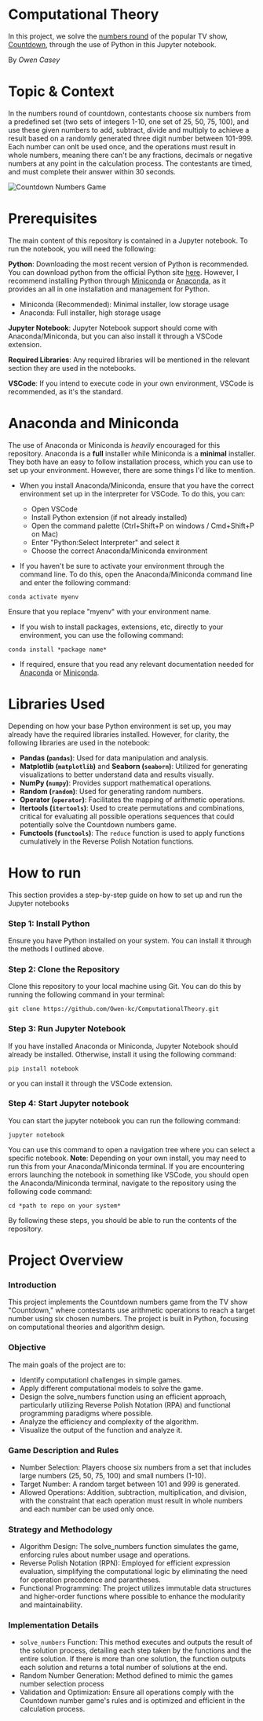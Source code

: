 # Computational Theory

In this project, we solve the [numbers round](https://en.wikipedia.org/wiki/Countdown_(game_show)#Numbers_Round) of the popular TV show, [Countdown](https://en.wikipedia.org/wiki/Countdown_(game_show)), through the use of Python in this Jupyter notebook.

By *Owen Casey*

# Topic & Context

In the numbers round of countdown, contestants choose six numbers from a predefined set (two sets of integers 1-10, one set of 25, 50, 75, 100), and use these given numbers to add, subtract, divide and multiply to achieve a result based on a randomly generated three digit number between 101-999. Each number can onlt be used once, and the operations must result in whole numbers, meaning there can't be any fractions, decimals or negative numbers at any point in the calculation process. The contestants are timed, and must complete their answer within 30 seconds.

![Countdown Numbers Game](https://coolbutuseless.github.io/img/8-out-of-10-cats/left.jpg)


# Prerequisites
The main content of this repository is contained in a Jupyter notebook. To run the notebook, you will need the following:

**Python**: Downloading the most recent version of Python is recommended. You can download python from the official Python site [here](https://www.python.org/downloads/). However, I recommend installing Python through [Miniconda](https://docs.conda.io/projects/miniconda/en/latest/) or [Anaconda](https://www.anaconda.com/download), as it provides an all in one installation and management for Python. 
- Miniconda (Recommended): Minimal installer, low storage usage
- Anaconda: Full installer, high storage usage 

**Jupyter Notebook**: Jupyter Notebook support should come with Anaconda/Miniconda, but you can also install it through a VSCode extension.

**Required Libraries**: Any required libraries will be mentioned in the relevant section they are used in the notebooks. 

**VSCode**: If you intend to execute code in your own environment, VSCode is recommended, as it's the standard.

# Anaconda and Miniconda
The use of Anaconda or Miniconda is *heavily* encouraged for this repository. Anaconda is a **full** installer while Miniconda is a **minimal** installer. They both have an easy to follow installation process, which you can use to set up your environment. However, there are some things I'd like to mention. 

- When you install Anaconda/Miniconda, ensure that you have the correct environment set up in the interpreter for VSCode. To do this, you can:
    - Open VSCode
    - Install Python extension (if not already installed)
    - Open the command palette (Ctrl+Shift+P on windows / Cmd+Shift+P on Mac)
    - Enter "Python:Select Interpreter" and select it
    - Choose the correct Anaconda/Miniconda environment

-  If you haven't be sure to activate your environment through the command line. To do this, open the Anaconda/Miniconda command line and enter the following command:

```
conda activate myenv
```

Ensure that you replace "myenv" with your environment name.

- If you wish to install packages, extensions, etc, directly to your environment, you can use the following command:

```
conda install *package name*
```

- If required, ensure that you read any relevant documentation needed for [Anaconda](https://docs.anaconda.com/index.html) or [Miniconda](https://docs.conda.io/projects/miniconda/en/latest/).

# Libraries Used
Depending on how your base Python environment is set up, you may already have the required libraries installed. However, for clarity, the following libraries are used in the notebook:

- **Pandas (`pandas`)**: Used for data manipulation and analysis.
- **Matplotlib (`matplotlib`)** and **Seaborn (`seaborn`)**: Utilized for generating visualizations to better understand data and results visually.
- **NumPy (`numpy`)**: Provides support mathematical operations.
- **Random (`random`)**: Used for generating random numbers.
- **Operator (`operator`)**: Facilitates the mapping of arithmetic operations.
- **Itertools (`itertools`)**: Used to create permutations and combinations, critical for evaluating all possible operations sequences that could potentially solve the Countdown numbers game.
- **Functools (`functools`)**: The `reduce` function is used to apply functions cumulatively in the Reverse Polish Notation functions.


# How to run

This section provides a step-by-step guide on how to set up and run the Jupyter notebooks

### Step 1: Install Python
Ensure you have Python installed on your system. You can install it through the methods I outlined above.

### Step 2: Clone the Repository
Clone this repository to your local machine using Git. You can do this by running the following command in your terminal:
```
git clone https://github.com/Owen-kc/ComputationalTheory.git
```

### Step 3: Run Jupyter Notebook
If you have installed Anaconda or Miniconda, Jupyter Notebook should already be installed. Otherwise, install it using the following command:

```
pip install notebook
```
or you can install it through the VSCode extension.

### Step 4: Start Jupyter notebook

You can start the jupyter notebook you can run the following command:
```
jupyter notebook
```
You can use this command to open a navigation tree where you can select a specific notebook. **Note**: Depending on your own install, you may need to run this from your Anaconda/Miniconda terminal. If you are encountering errors launching the notebook in something like VSCode, you should open the Anaconda/Miniconda terminal, navigate to the repository using the following code command:

```
cd *path to repo on your system*
```

By following these steps, you should be able to run the contents of the repository.

# Project Overview

### Introduction
This project implements the Countdown numbers game from the TV show "Countdown," where contestants use arithmetic operations to reach a target number using six chosen numbers. The project is built in Python, focusing on computational theories and algorithm design.

### Objective
The main goals of the project are to:

- Identify computationl challenges in simple games.
- Apply different computational models to solve the game.
- Design the solve_numbers function using an efficient approach, particularly utilizing Reverse Polish Notation (RPA) and functional programming paradigms where possible.
- Analyze the efficiency and complexity of the algorithm.
- Visualize the output of the function and analyze it.

### Game Description and Rules
- Number Selection: Players choose six numbers from a set that includes large numbers (25, 50, 75, 100) and small numbers (1-10).
- Target Number: A random target between 101 and 999 is generated.
- Allowed Operations: Addition, subtraction, multiplication, and division, with the constraint that each operation must result in whole numbers and each number can be used only once.

### Strategy and Methodology
- Algorithm Design: The solve_numbers function simulates the game, enforcing rules about number usage and operations.
- Reverse Polish Notation (RPN): Employed for efficient expression evaluation, simplifying the computational logic by eliminating the need for operation precedence and parantheses.
- Functional Programming: The project utilizes immutable data structures and higher-order functions where possible to enhance the modularity and maintainability.

### Implementation Details
- `solve_numbers` Function: This method executes and outputs the result of the solution process, detailing each step taken by the functions and the entire solution. If there is more than one solution, the function outputs each solution and returns a total number of solutions at the end. 
- Random Number Generation: Method defined to mimic the games number selection process
- Validation and Optimization: Ensure all operations comply with the Countdown number game's rules and is optimized and efficient in the calculation process.

